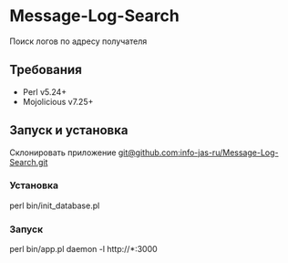 # Message-Log-Search
Поиск логов по адресу получателя

## Требования
- Perl v5.24+
- Mojolicious v7.25+

## Запуск и установка
Склонировать приложение [git@github.com:info-jas-ru/Message-Log-Search.git](https://github.com/info-jas-ru/Message-Log-Search.git)

### Установка
perl bin/init_database.pl

### Запуск
perl bin/app.pl daemon -l http://*:3000